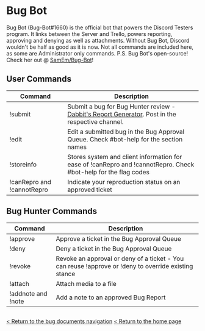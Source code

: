 # Bug Bot
Bug Bot (Bug-Bot#1660) is the official bot that powers the Discord Testers program. It links between the Server and Trello, powers reporting, approving and denying as well as attachments. Without Bug Bot, Discord wouldn't be half as good as it is now.  Not all commands are included here, as some are Administrator only commands.
P.S. Bug Bot's open-source! Check her out @ [SamEm/Bug-Bot](https://github.com/SamEm/Bug-Bot)!

## User Commands

Command | Description
---------- | ----------
!submit | Submit a bug for Bug Hunter review - [Dabbit's Report Generator](https://dabbit.typeform.com/to/mnlaDU). Post in the respective channel.
!edit | Edit a submitted bug in the Bug Approval Queue. Check #bot-help for the section names
!storeinfo | Stores system and client information for ease of !canRepro and !cannotRepro. Check #bot-help for the flag codes
!canRepro and !cannotRepro | Indicate your reproduction status on an approved ticket

## Bug Hunter Commands

Command | Description
---------- | ----------
!approve | Approve a ticket in the Bug Approval Queue
!deny | Deny a ticket in the Bug Approval Queue
!revoke | Revoke an approval or deny of a ticket - You can reuse !approve or !deny to override existing stance
!attach | Attach media to a file
!addnote and !note | Add a note to an approved Bug Report

##
[< Return to the bug documents navigation](/bugs)
[< Return to the home page](/index)
